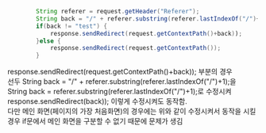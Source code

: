 ```java
		String referer = request.getHeader("Referer");
		String back = "/" + referer.substring(referer.lastIndexOf("/")+1);
		if(back != "test") {
			response.sendRedirect(request.getContextPath()+back));
		}else {
			response.sendRedirect(request.getContextPath());
		}
```

response.sendRedirect(request.getContextPath()+back)); 부분의 경우
<br>
선두 String back = "/" + referer.substring(referer.lastIndexOf("/")+1);을 
<br>
String back = referer.substring(referer.lastIndexOf("/")+1);로 수정시켜
<br>
response.sendRedirect(back)); 이렇게 수정시켜도 동작함.
<br>
다만 메인 화면(페이지의 가장 처음화면)의 경우에는 위와 같이 수정시켜서 동작을 시킬 경우 
if문에서 메인 화면을 구분할 수 없기 때문에 문제가 생김
